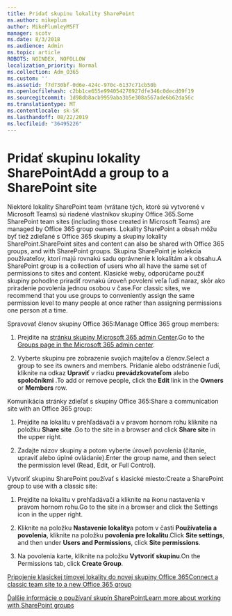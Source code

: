 ```yaml
---
title: Pridať skupinu lokality SharePoint
ms.author: mikeplum
author: MikePlumleyMSFT
manager: scotv
ms.date: 8/3/2018
ms.audience: Admin
ms.topic: article
ROBOTS: NOINDEX, NOFOLLOW
localization_priority: Normal
ms.collection: Adm_O365
ms.custom: ''
ms.assetid: f7d730bf-0d6e-424c-970c-6137c71cb50b
ms.openlocfilehash: c2bb1ce655e994054278927dfe346c0decd09f19
ms.sourcegitcommit: 1d98db8acb9959aba3b5e308a567ade6b62da56c
ms.translationtype: MT
ms.contentlocale: sk-SK
ms.lasthandoff: 08/22/2019
ms.locfileid: "36495226"
---
```

# <a name="add-a-group-to-a-sharepoint-site"></a><span data-ttu-id="a43d8-102">Pridať skupinu lokality SharePoint</span><span class="sxs-lookup"><span data-stu-id="a43d8-102">Add a group to a SharePoint site</span></span>

<span data-ttu-id="a43d8-103">Niektoré lokality SharePoint team (vrátane tých, ktoré sú vytvorené v Microsoft Teams) sú riadené vlastníkov skupiny Office 365.</span><span class="sxs-lookup"><span data-stu-id="a43d8-103">Some SharePoint team sites (including those created in Microsoft Teams) are managed by Office 365 group owners.</span></span> <span data-ttu-id="a43d8-104">Lokality SharePoint a obsah môžu byť tiež zdieľané s Office 365 skupiny a skupiny lokality SharePoint.</span><span class="sxs-lookup"><span data-stu-id="a43d8-104">SharePoint sites and content can also be shared with Office 365 groups, and with SharePoint groups.</span></span> <span data-ttu-id="a43d8-105">Skupina SharePoint je kolekcia používateľov, ktorí majú rovnakú sadu oprávnenie k lokalitám a k obsahu.</span><span class="sxs-lookup"><span data-stu-id="a43d8-105">A SharePoint group is a collection of users who all have the same set of permissions to sites and content.</span></span> <span data-ttu-id="a43d8-106">Klasické weby, odporúčame použiť skupiny pohodlne priradiť rovnakú úroveň povolení veľa ľudí naraz, skôr ako priradenie povolenia jednou osobou v čase.</span><span class="sxs-lookup"><span data-stu-id="a43d8-106">For classic sites, we recommend that you use groups to conveniently assign the same permission level to many people at once rather than assigning permissions one person at a time.</span></span>
  
<span data-ttu-id="a43d8-107">Spravovať členov skupiny Office 365:</span><span class="sxs-lookup"><span data-stu-id="a43d8-107">Manage Office 365 group members:</span></span>
  
1. <span data-ttu-id="a43d8-108">Prejdite na [stránku skupiny Microsoft 365 admin Center](https://portal.office.com/adminportal/home#/groups).</span><span class="sxs-lookup"><span data-stu-id="a43d8-108">Go to the [Groups page in the Microsoft 365 admin center](https://portal.office.com/adminportal/home#/groups).</span></span>
    
2. <span data-ttu-id="a43d8-109">Vyberte skupinu pre zobrazenie svojich majiteľov a členov.</span><span class="sxs-lookup"><span data-stu-id="a43d8-109">Select a group to see its owners and members.</span></span> <span data-ttu-id="a43d8-110">Pridanie alebo odstránenie ľudí, kliknite na odkaz **Upraviť** v riadku **prevádzkovateľom** alebo **spoločníkmi** .</span><span class="sxs-lookup"><span data-stu-id="a43d8-110">To add or remove people, click the **Edit** link in the **Owners** or **Members** row.</span></span> 
    
<span data-ttu-id="a43d8-111">Komunikácia stránky zdieľať s skupiny Office 365:</span><span class="sxs-lookup"><span data-stu-id="a43d8-111">Share a communication site with an Office 365 group:</span></span>
  
1. <span data-ttu-id="a43d8-112">Prejdite na lokalitu v prehľadávači a v pravom hornom rohu kliknite na položku **Share site** .</span><span class="sxs-lookup"><span data-stu-id="a43d8-112">Go to the site in a browser and click **Share site** in the upper right.</span></span> 
    
2. <span data-ttu-id="a43d8-113">Zadajte názov skupiny a potom vyberte úroveň povolenia (čítanie, upraviť alebo úplné ovládanie).</span><span class="sxs-lookup"><span data-stu-id="a43d8-113">Enter the group name, and then select the permission level (Read, Edit, or Full Control).</span></span>
    
<span data-ttu-id="a43d8-114">Vytvoriť skupinu SharePoint používať s klasické miesto:</span><span class="sxs-lookup"><span data-stu-id="a43d8-114">Create a SharePoint group to use with a classic site:</span></span>
  
1. <span data-ttu-id="a43d8-115">Prejdite na lokalitu v prehľadávači a kliknite na ikonu nastavenia v pravom hornom rohu.</span><span class="sxs-lookup"><span data-stu-id="a43d8-115">Go to the site in a browser and click the Settings icon in the upper right.</span></span>
    
2. <span data-ttu-id="a43d8-116">Kliknite na položku **Nastavenie lokality**a potom v časti **Používatelia a povolenia**, kliknite na položku **povolenia pre lokalitu**.</span><span class="sxs-lookup"><span data-stu-id="a43d8-116">Click **Site settings**, and then under **Users and Permissions**, click **Site permissions**.</span></span>
    
3. <span data-ttu-id="a43d8-117">Na povolenia karte, kliknite na položku **Vytvoriť skupinu**.</span><span class="sxs-lookup"><span data-stu-id="a43d8-117">On the Permissions tab, click **Create Group**.</span></span>
    
[<span data-ttu-id="a43d8-118">Pripojenie klasickej tímovej lokality do novej skupiny Office 365</span><span class="sxs-lookup"><span data-stu-id="a43d8-118">Connect a classic team site to a new Office 365 group</span></span>](https://go.microsoft.com/fwlink/?linkid=2008654)
  
[<span data-ttu-id="a43d8-119">Ďalšie informácie o používaní skupín SharePoint</span><span class="sxs-lookup"><span data-stu-id="a43d8-119">Learn more about working with SharePoint groups</span></span>](https://go.microsoft.com/fwlink/?linkid=874658)
  


